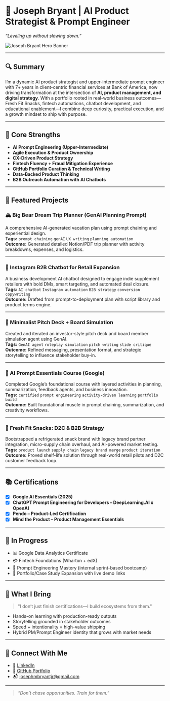 # 👋 Joseph Bryant | AI Product Strategist & Prompt Engineer  
*“Leveling up without slowing down.”*

![Joseph Bryant Hero Banner](https://raw.githubusercontent.com/josephmbryantjr123/josephmbryantjr-portfolio/main/profile/joseph_bryant_banner.png)

---

## 🔍 Summary

I’m a dynamic AI product strategist and upper-intermediate prompt engineer with 7+ years in client-centric financial services at Bank of America, now driving transformation at the intersection of **AI, product management, and digital strategy**. With a portfolio rooted in real-world business outcomes—Fresh Fit Snacks, fintech automations, chatbot development, and educational enablement—I combine deep curiosity, practical execution, and a growth mindset to ship with purpose.

---

## 🧠 Core Strengths

- **AI Prompt Engineering (Upper-Intermediate)**  
- **Agile Execution & Product Ownership**  
- **CX-Driven Product Strategy**  
- **Fintech Fluency + Fraud Mitigation Experience**  
- **GitHub Portfolio Curation & Technical Writing**  
- **Data-Backed Product Thinking**  
- **B2B Outreach Automation with AI Chatbots**

---

## 🚀 Featured Projects

### 🏔️ Big Bear Dream Trip Planner (GenAI Planning Prompt)  
A comprehensive AI-generated vacation plan using prompt chaining and experiential design.  
**Tags:** `prompt chaining` `genAI` `UX writing` `planning automation`  
**Outcome:** Generated detailed Notion/PDF trip planner with activity breakdowns, expenses, and logistics.

---

### 🤖 Instagram B2B Chatbot for Retail Expansion  
A business development AI chatbot designed to engage indie supplement retailers with bold DMs, smart targeting, and automated deal closure.  
**Tags:** `AI chatbot` `Instagram automation` `B2B strategy` `conversion copywriting`  
**Outcome:** Drafted from prompt-to-deployment plan with script library and product terms engine.

---

### 👕 Minimalist Pitch Deck + Board Simulation  
Created and iterated an investor-style pitch deck and board member simulation agent using GenAI.  
**Tags:** `GenAI agent` `roleplay simulation` `pitch writing` `slide critique`  
**Outcome:** Refined messaging, presentation format, and strategic storytelling to influence stakeholder buy-in.

---

### 🧠 AI Prompt Essentials Course (Google)  
Completed Google’s foundational course with layered activities in planning, summarization, feedback agents, and business innovation.  
**Tags:** `certified` `prompt engineering` `activity-driven learning` `portfolio build`  
**Outcome:** Built foundational muscle in prompt chaining, summarization, and creativity workflows.

---

### 🥶 Fresh Fit Snacks: D2C & B2B Strategy  
Bootstrapped a refrigerated snack brand with legacy brand partner integration, micro-supply chain overhaul, and AI-powered market testing.  
**Tags:** `product launch` `supply chain` `legacy brand merge` `product iteration`  
**Outcome:** Proved shelf-life solution through real-world retail pilots and D2C customer feedback loop.

---

## 📚 Certifications

- [x] **Google AI Essentials (2025)**
- [x] **ChatGPT Prompt Engineering for Developers – DeepLearning.AI x OpenAI**
- [x] **Pendo – Product-Led Certification**
- [x] **Mind the Product – Product Management Essentials**

---

## 🧭 In Progress

- 📊 Google Data Analytics Certificate  
- 💳 Fintech Foundations (Wharton + edX)  
- 🧩 Prompt Engineering Mastery (internal sprint-based bootcamp)  
- 📁 Portfolio/Case Study Expansion with live demo links

---

## 🌱 What I Bring

> "I don’t just finish certifications—I build ecosystems from them."

- Hands-on learning with production-ready outputs  
- Storytelling grounded in stakeholder outcomes  
- Speed + intentionality = high-value shipping  
- Hybrid PM/Prompt Engineer identity that grows with market needs

---

## 🔗 Connect With Me

- 💼 [LinkedIn](https://linkedin.com/in/josephmbryantjr)  
- 📂 [GitHub Portfolio](https://github.com/josephmbryantjr123/josephmbryantjr-portfolio)  
- 📬 josephmbryantjr@gmail.com  

---

> *“Don’t chase opportunities. Train for them.”*
